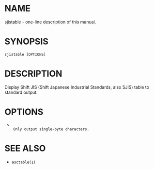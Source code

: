 # NAME
sjistable - one-line description of this manual.

# SYNOPSIS

    sjistable [OPTIONS]

# DESCRIPTION
Display Shift JIS (Shift Japanese Industrial Standards, also SJIS) table to standard output.

# OPTIONS

    -s
        Only output single-byte characters.

# SEE ALSO
- `asctable(1)`
